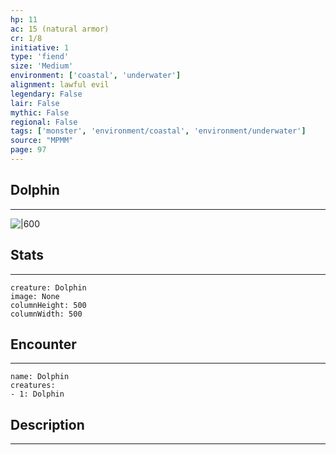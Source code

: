 ```yaml
---
hp: 11
ac: 15 (natural armor)
cr: 1/8
initiative: 1
type: 'fiend'    
size: 'Medium'
environment: ['coastal', 'underwater']
alignment: lawful evil
legendary: False
lair: False
mythic: False
regional: False
tags: ['monster', 'environment/coastal', 'environment/underwater']
source: "MPMM"
page: 97
---
```


## Dolphin
---

![|600](D:/Program%20Files/5e.tools/img/bestiary/MPMM/Dolphin.webp)

## Stats
---

```statblock
creature: Dolphin
image: None
columnHeight: 500
columnWidth: 500
```

## Encounter
---

```encounter-table
name: Dolphin
creatures:
- 1: Dolphin
```

## Description
---




